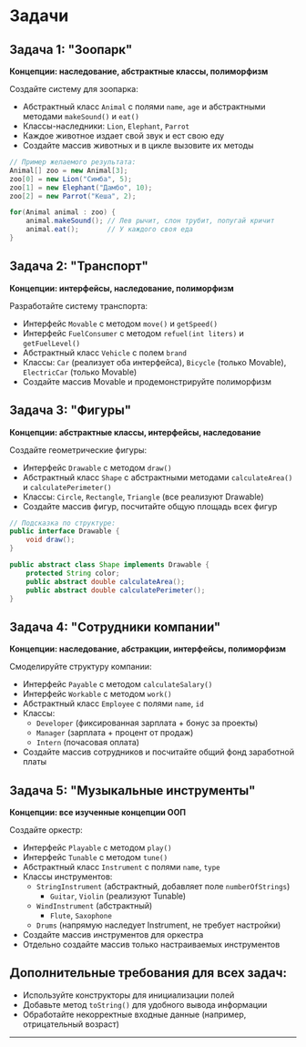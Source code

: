 # Задачи

## Задача 1: "Зоопарк"
**Концепции: наследование, абстрактные классы, полиморфизм**

Создайте систему для зоопарка:
- Абстрактный класс `Animal` с полями `name`, `age` и абстрактными методами `makeSound()` и `eat()`
- Классы-наследники: `Lion`, `Elephant`, `Parrot`
- Каждое животное издает свой звук и ест свою еду
- Создайте массив животных и в цикле вызовите их методы

```java
// Пример желаемого результата:
Animal[] zoo = new Animal[3];
zoo[0] = new Lion("Симба", 5);
zoo[1] = new Elephant("Дамбо", 10);
zoo[2] = new Parrot("Кеша", 2);

for(Animal animal : zoo) {
    animal.makeSound(); // Лев рычит, слон трубит, попугай кричит
    animal.eat();       // У каждого своя еда
}
```

## Задача 2: "Транспорт"
**Концепции: интерфейсы, наследование, полиморфизм**

Разработайте систему транспорта:
- Интерфейс `Movable` с методом `move()` и `getSpeed()`
- Интерфейс `FuelConsumer` с методом `refuel(int liters)` и `getFuelLevel()`
- Абстрактный класс `Vehicle` с полем `brand`
- Классы: `Car` (реализует оба интерфейса), `Bicycle` (только Movable), `ElectricCar` (только Movable)
- Создайте массив Movable и продемонстрируйте полиморфизм

## Задача 3: "Фигуры"
**Концепции: абстрактные классы, интерфейсы, наследование**

Создайте геометрические фигуры:
- Интерфейс `Drawable` с методом `draw()`
- Абстрактный класс `Shape` с абстрактными методами `calculateArea()` и `calculatePerimeter()`
- Классы: `Circle`, `Rectangle`, `Triangle` (все реализуют Drawable)
- Создайте массив фигур, посчитайте общую площадь всех фигур

```java
// Подсказка по структуре:
public interface Drawable {
    void draw();
}

public abstract class Shape implements Drawable {
    protected String color;
    public abstract double calculateArea();
    public abstract double calculatePerimeter();
}
```

## Задача 4: "Сотрудники компании"
**Концепции: наследование, абстракции, интерфейсы, полиморфизм**

Смоделируйте структуру компании:
- Интерфейс `Payable` с методом `calculateSalary()`
- Интерфейс `Workable` с методом `work()`
- Абстрактный класс `Employee` с полями `name`, `id`
- Классы:
  - `Developer` (фиксированная зарплата + бонус за проекты)
  - `Manager` (зарплата + процент от продаж)
  - `Intern` (почасовая оплата)
- Создайте массив сотрудников и посчитайте общий фонд заработной платы

## Задача 5: "Музыкальные инструменты"
**Концепции: все изученные концепции ООП**

Создайте оркестр:
- Интерфейс `Playable` с методом `play()`
- Интерфейс `Tunable` с методом `tune()`
- Абстрактный класс `Instrument` с полями `name`, `type`
- Классы инструментов:
  - `StringInstrument` (абстрактный, добавляет поле `numberOfStrings`)
    - `Guitar`, `Violin` (реализуют Tunable)
  - `WindInstrument` (абстрактный)
    - `Flute`, `Saxophone`
  - `Drums` (напрямую наследует Instrument, не требует настройки)
- Создайте массив инструментов для оркестра
- Отдельно создайте массив только настраиваемых инструментов

## Дополнительные требования для всех задач:
- Используйте конструкторы для инициализации полей
- Добавьте метод `toString()` для удобного вывода информации
- Обработайте некорректные входные данные (например, отрицательный возраст)

---
